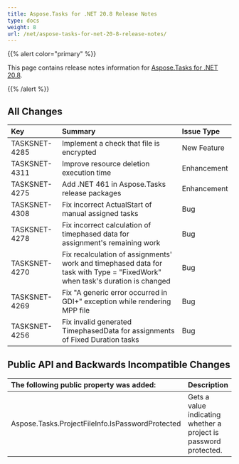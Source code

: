 ```yaml
---
title: Aspose.Tasks for .NET 20.8 Release Notes
type: docs
weight: 8
url: /net/aspose-tasks-for-net-20-8-release-notes/
---
```


{{% alert color="primary" %}} 

This page contains release notes information for [Aspose.Tasks for .NET 20.8](https://downloads.aspose.com/tasks/net/new-releases/aspose.tasks-for-.net-20.8/).

{{% /alert %}} 
## **All Changes**

|**Key**|**Summary**|**Issue Type**|
| :- | :- | :- |
|TASKSNET-4285|Implement a check that file is encrypted | New Feature |
|TASKSNET-4311|Improve resource deletion execution time | Enhancement |
|TASKSNET-4275|Add .NET 461 in Aspose.Tasks release packages | Enhancement |
|TASKSNET-4308|Fix incorrect ActualStart of manual assigned tasks |Bug |
|TASKSNET-4278|Fix incorrect calculation of timephased data for assignment's remaining work | Bug | 
|TASKSNET-4270|Fix recalculation of assignments' work and timephased data for task with Type = "FixedWork" when task's duration is changed | Bug |
|TASKSNET-4269|Fix "A generic error occurred in GDI+" exception while rendering MPP file | Bug | 
|TASKSNET-4256|Fix invalid generated TimephasedData for assignments of Fixed Duration tasks | Bug | 

## **Public API and Backwards Incompatible Changes**

|**The following public property was added:** | **Description** |
| :- | :- |
| Aspose.Tasks.ProjectFileInfo.IsPasswordProtected | Gets a value indicating whether a project is password protected. |